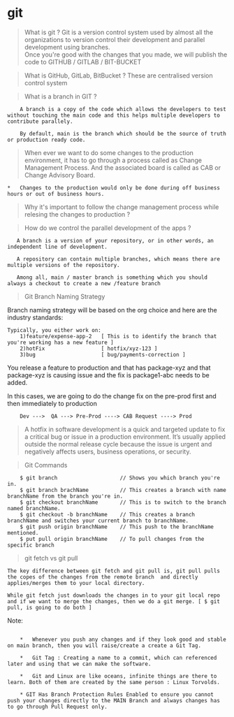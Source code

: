 # git

> What is git ?
Git is a version control system used by almost all the organizations to version control their development and parallel development using branches.  
Once you're good with the changes that you made, we will publish the code to GITHUB / GITLAB / BIT-BUCKET

> What is GitHub, GitLab, BitBucket ?
These are centralised version control system

> What is a branch in GIT ?

```
    A branch is a copy of the code which allows the developers to test without touching the main code and this helps multiple developers to contribute parallely.

    By default, main is the branch which should be the source of truth or production ready code.

```

> When ever we want to do some changes to the production environment, it has to go through a process called as Change Management Process.
And the associated board is called as CAB or Change Advisory Board.

    *   Changes to the production would only be done during off business hours or out of business hours.

> Why it's important to follow the change management process while relesing the changes to production ?


> How do we control the parallel development of the apps ?

```
   A branch is a version of your repository, or in other words, an independent line of development. 
   
   A repository can contain multiple branches, which means there are multiple versions of the repository.

   Among all, main / master branch is something which you should always a checkout to create a new /feature branch
```

> Git Branch Naming Strategy

Branch naming strategy will be based on the org choice and here are the industry standards:

    Typically, you either work on:
        1)feature/expense-app-2   [ This is to identify the branch that you're working has a new feature ]
        2)hotFix                  [ hotfix/xyz-123 ]
        3)bug                     [ bug/payments-correction ]

You release a feature to production and that has package-xyz and that package-xyz is causing issue and the fix is package1-abc needs to be added. 

In this cases, we are going to do the change fix on the pre-prod first and then immediately to production

        Dev --->  QA ---> Pre-Prod ----> CAB Request ----> Prod

> A hotfix in software development is a quick and targeted update to fix a critical bug or issue in a production environment. It’s usually applied outside the normal release cycle because the issue is urgent and negatively affects users, business operations, or security.


> Git Commands

```
    $ git branch                    // Shows you which branch you're in.
    $ git branch brachName          // This creates a branch with name branchName from the branch you're in.
    $ git checkout branchName       // This is to switch to the branch named branchName.
    $ git checkout -b branchName    // This creates a branch branchName and switches your current branch to branchName.
    $ git push origin branchName    // This push to the branchName mentioned.
    $ put pull origin branchName    // To pull changes from the specific branch
```

> git fetch   vs   git pull 

```
The key difference between git fetch and git pull is, git pull pulls the copes of the changes from the remote branch  and directly applies/merges them to your local directory. 

While git fetch just downloads the changes in to your git local repo and if we want to merge the changes, then we do a git merge. [ $ git pull, is going to do both ]
```

Note:

```

    *   Whenever you push any changes and if they look good and stable on main branch, then you will raise/create a create a Git Tag.

    *   Git Tag : Creating a name to a commit, which can referenced later and using that we can make the software.

    *   Git and Linux are like oceans, infinite things are there to learn. Both of them are created by the same person : Linux Torvolds.

    * GIT Has Branch Protection Rules Enabled to ensure you cannot push your changes directly to the MAIN Branch and always changes has to go through Pull Request only.

```